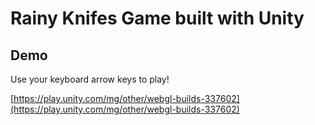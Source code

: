 # Rainy Knifes Game built with Unity

## Demo
Use your keyboard arrow keys to play!

[https://play.unity.com/mg/other/webgl-builds-337602](https://play.unity.com/mg/other/webgl-builds-337602)
